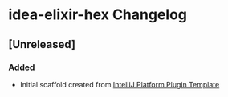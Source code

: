 <!-- Keep a Changelog guide -> https://keepachangelog.com -->

# idea-elixir-hex Changelog

## [Unreleased]
### Added
- Initial scaffold created from [IntelliJ Platform Plugin Template](https://github.com/JetBrains/intellij-platform-plugin-template)
